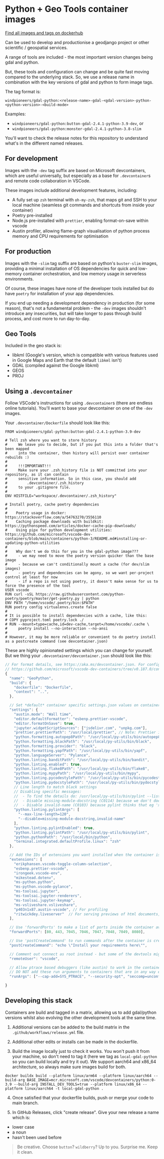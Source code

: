 # Python + Geo Tools container images

[Find all images and tags on dockerhub](https://hub.docker.com/r/windpioneers/gdal-python)

Can be used to develop and productionise a geodjango project or other scientific / geospatial services.

A range of tools are included - the most important version changes being gdal and python.

But, these tools and configuration can change and be quite fast moving compared to the underlying stack.
So, we use a release name in combination with the key versions of gdal and python to form image tags.

The tag format is:

```
windpioneers/gdal-python:<release-name>-gdal-<gdal-version>-python-<python-version>-<build-mode>
```

Examples:

- `windpioneers/gdal-python:button-gdal-2.4.1-python-3.9-dev`, or
- `windpioneers/gdal-python:monster-gdal-2.4.1-python-3.8-slim`

You'll want to check the release notes for this repository to understand what's in the different named releases.

## For development

Images with the `-dev` tag suffix are based on Microsoft devcontainers, which are useful universally, but especially as a base for `.devcontainer`s and remote code collaboration in VSCode.

These images include additional development features, including:

- A fully set up `zsh` terminal with `oh-my-zsh`, that maps git and SSH to your local machine (seamless git commands and shortcuts from inside your container)
- Poetry pre-installed
- Node.js pre-installed with `prettier`, enabling format-on-save within vscode
- Austin profiler, allowing flame-graph visualisation of python process memory and CPU requirements for optimisation

## For production

Images with the `-slim` tag suffix are based on python's `buster-slim` images, providing a minimal installation of OS dependencies for quick and low-memory container orchestration, and low memory usage in serverless environments.

Of course, these images have none of the developer tools installed but do have `poetry` for installation of your app dependencies.

If you end up needing a development dependency in production (for some reason), that's not a fundamental problem - the `-dev` images shouldn't introduce any insecurities, but will take longer to pass through build process, and cost more to run day-to-day.

## Geo Tools

Included in the geo stack is:

- libkml (Google's version, which is compatible with various features used in Google Maps and Earth that the default `libkml` isn't)
- GDAL (compiled against the Google libkml)
- GEOS
- PROJ

## Using a `.devcontainer`

Follow VSCode's instructions for using `.devcontainer`s (there are endless online tutorials). You'll want to base your devcontainer on one of the `-dev` images.

Your `.devcontainer/Dockerfile` should look like this:

```
FROM windpioneers/gdal-python:button-gdal-2.4.1-python-3.9-dev

# Tell zsh where you want to store history
#     We leave you to decide, but if you put this into a folder that's been mapped
#     into the container, then history will persist over container rebuilds :)
#
#     !!!IMPORTANT!!!
#     Make sure your .zsh_history file is NOT committed into your repository, as it can contain
#     sensitive information. So in this case, you should add
#         .devcontainer/.zsh_history
#     to your .gitignore file.
#
ENV HISTFILE="workspace/.devcontainer/.zsh_history"

# Install poetry, cache poetry dependencies
#
#    Poetry usage in docker: https://stackoverflow.com/a/54763270/3556110
#    Caching package downloads with buildkit: https://pythonspeed.com/articles/docker-cache-pip-downloads/
#    Using pipx for python development utilities: https://github.com/microsoft/vscode-dev-containers/blob/main/containers/python-3/README.md#installing-or-updating-python-utilities
#
#    Why don't we do this for you in the gdal-python image???
#     - we may need to move the poetry version quicker than the base image
#     - because we can't conditionally mount a cache (for dev/slim images)
#     - poetry and dependencies can be agony, so we want per-project control at least for now
#     - if a repo is not using poetry, it doesn't make sense for us to force the presence of the tool
USER vscode
RUN curl -sSL https://raw.githubusercontent.com/python-poetry/poetry/master/get-poetry.py | python
ENV PATH "/home/vscode/.poetry/bin:$PATH"
RUN poetry config virtualenvs.create false
#
# It is possible to install dependencies with a cache, like this:
# COPY pyproject.toml poetry.lock ./
# RUN --mount=type=cache,id=dev-cache,target=/home/vscode/.cache \
#     poetry install --no-interaction --no-ansi
#
# However, it may be more reliable or convenient to do poetry install as a postcreate command (see devcontainer.json)
```

These are highly opinionated settings which you can change for yourself. But we thing your `.devcontainer/devcontainer.json` should look like this:

```js
// For format details, see https://aka.ms/devcontainer.json. For config options, see the README at:
// https://github.com/microsoft/vscode-dev-containers/tree/v0.187.0/containers/python-3
{
  "name": "GeoPython",
  "build": {
    "dockerfile": "Dockerfile",
    "context": "..",
  },

  // Set *default* container specific settings.json values on container create.
  "settings": {
    "austin.mode": "Wall time",
    "editor.defaultFormatter": "esbenp.prettier-vscode",
    "editor.formatOnSave": true,
    "jupyter.widgetScriptSources": ["jsdelivr.com", "unpkg.com"],
    "prettier.prettierPath": "/usr/local/prettier", // Note: Prettier is installed (with its requisite installation of node to run it) already, and linked here
    "python.formatting.autopep8Path": "/usr/local/py-utils/bin/autopep8",
    "python.formatting.blackPath": "/usr/local/py-utils/bin/black",
    "python.formatting.provider": "black",
    "python.formatting.yapfPath": "/usr/local/py-utils/bin/yapf",
    "python.languageServer": "Pylance",
    "python.linting.banditPath": "/usr/local/py-utils/bin/bandit",
    "python.linting.enabled": true,
    "python.linting.flake8Path": "/usr/local/py-utils/bin/flake8",
    "python.linting.mypyPath": "/usr/local/py-utils/bin/mypy",
    "python.linting.pycodestylePath": "/usr/local/py-utils/bin/pycodestyle",
    "python.linting.pydocstylePath": "/usr/local/py-utils/bin/pydocstyle",
    // Line length to match black settings
    // Disabling specific messages:
    //  - To find the details do: /usr/local/py-utils/bin/pylint --list-msgs
    //  - Disable missing-module-docstring (C0114) because we don't document modules routinely, just their members
    //  - Disable invalid-name (C0103) because pylint thinks that eg 'x', 'df', 'np' are invalid due to their lengths
    "python.linting.pylintArgs": [
      "--max-line-length=120",
      "--disable=missing-module-docstring,invalid-name"
    ],
    "python.linting.pylintEnabled": true,
    "python.linting.pylintPath": "/usr/local/py-utils/bin/pylint",
    "python.pythonPath": "/usr/local/bin/python",
    "terminal.integrated.defaultProfile.linux": "zsh"
  },

  // Add the IDs of extensions you want installed when the container is created.
  "extensions": [
    "erikphansen.vscode-toggle-column-selection",
    "esbenp.prettier-vscode",
    "irongeek.vscode-env",
    "mikestead.dotenv",
    "ms-python.python",
    "ms-python.vscode-pylance",
    "ms-toolsai.jupyter",
    "ms-toolsai.jupyter-renderers",
    "ms-toolsai.jupyter-keymap",
    "ms-vsliveshare.vsliveshare",
    "p403n1x87.austin-vscode", // For profiling
    "ritwickdey.liveserver"  // For serving previews of html documents, e.g. those generated by sphinx
  ],

  // Use 'forwardPorts' to make a list of ports inside the container available locally.
  "forwardPorts": [80, 443, 7045, 7046, 7047, 7048, 7049, 8080],

  // Use 'postCreateCommand' to run commands after the container is created.
  "postCreateCommand": "echo \"Install your requirements here\"",

  // Comment out connect as root instead - but some of the devtools might stop working! More info: https://aka.ms/vscode-remote/containers/non-root.
  "remoteUser": "vscode",

  // Allow ptrace based debuggers (like austin) to work in the container
  // DO NOT add these run arguments to containers that are in any way exposed to external users or the internet
  "runArgs": ["--cap-add=SYS_PTRACE", "--security-opt", "seccomp=unconfined"]

}
```

## Developing this stack

Containers are build and tagged in a matrix, allowing us to add gdal/python versions whilst also evolving the other development tools at the same time.

1. Additional versions can be added to the build matrix in the `.github/workflows/release.yml` file.

2. Additional other edits or installs can be made in the dockerfile.

3. Build the image locally just to check it works. You won't push it from your machine, so don't need to tag it (here we tag as `local-gdal-python` so you can build locally and try it out). We support aarch64 and x86_64 architecture, so always make sure images build for both.

```
docker buildx build --platform linux/arm64 --platform linux/aarch64 --build-arg BASE_IMAGE=mcr.microsoft.com/vscode/devcontainers/python:0-3.9 --build-arg INSTALL_DEV_TOOLS=true --platform linux/x86_64 --platform linux/aarch64 -t local-gdal-python .
```

4. Once satisfied that your dockerfile builds, push or merge your code to main branch.

5. In GitHub Releases, click "create release". Give your new release a name which is:

- lower case
- a noun
- hasn't been used before

> Be creative. Choose `button`? `wildberry`? Up to you. Surprise me. Keep it clean.

